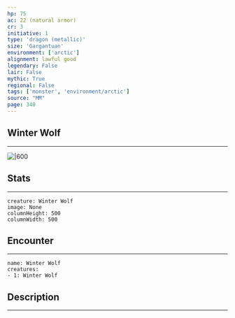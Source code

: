 ```yaml
---
hp: 75
ac: 22 (natural armor)
cr: 3
initiative: 1
type: 'dragon (metallic)'    
size: 'Gargantuan'
environment: ['arctic']
alignment: lawful good
legendary: False
lair: False
mythic: True
regional: False
tags: ['monster', 'environment/arctic']
source: "MM"
page: 340
---
```


## Winter Wolf
---

![|600](D:/Program%20Files/5e.tools/img/bestiary/MM/Winter%20Wolf.jpg)

## Stats
---

```statblock
creature: Winter Wolf
image: None
columnHeight: 500
columnWidth: 500
```

## Encounter
---

```encounter-table
name: Winter Wolf
creatures:
- 1: Winter Wolf
```

## Description
---




